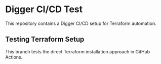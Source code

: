 # Digger CI/CD Test

This repository contains a Digger CI/CD setup for Terraform automation.

## Testing Terraform Setup

This branch tests the direct Terraform installation approach in GitHub Actions.
